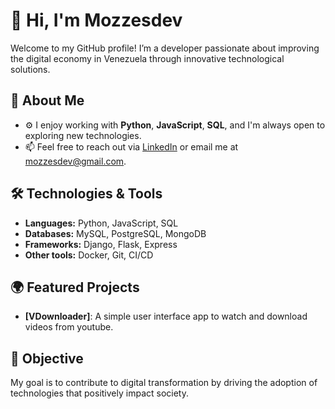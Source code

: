 # 👋 Hi, I'm Mozzesdev

Welcome to my GitHub profile! I’m a developer passionate about improving the digital economy in Venezuela through innovative technological solutions.

## 🚀 About Me

- ⚙️ I enjoy working with **Python**, **JavaScript**, **SQL**, and I'm always open to exploring new technologies.
- 📫 Feel free to reach out via [LinkedIn](https://www.linkedin.com/in/mozzesdev/) or email me at mozzesdev@gmail.com.

## 🛠️ Technologies & Tools

- **Languages:** Python, JavaScript, SQL
- **Databases:** MySQL, PostgreSQL, MongoDB
- **Frameworks:** Django, Flask, Express
- **Other tools:** Docker, Git, CI/CD

## 🌍 Featured Projects

- **[VDownloader]**: A simple user interface app to watch and download videos from youtube.

## 🎯 Objective

My goal is to contribute to digital transformation by driving the adoption of technologies that positively impact society.
